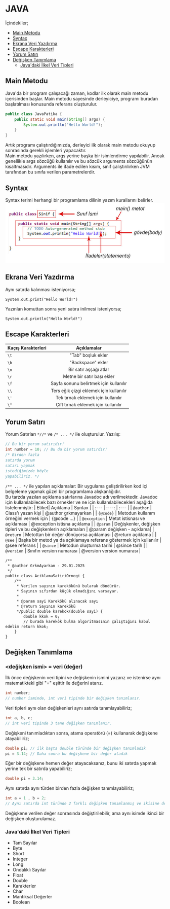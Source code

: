 # JAVA
İçindekiler;
* [Main Metodu](https://github.com/GrkmAyarkan/NOTLAR/blob/main/Java.md#main-metodu)
* [Syntax](https://github.com/GrkmAyarkan/NOTLAR/blob/main/Java.md#syntax)
* [Ekrana Veri Yazdırma]()
* [Escape Karakterleri]()
* [Yorum Satırı]()
* [Değişken Tanımlama]()
  - [Java'daki İlkel Veri Tipleri]()

## Main Metodu
Java'da bir program çalışacağı zaman, kodlar ilk olarak main metodu içerisinden başlar. Main metodu sayesinde derleyiciye, programı buradan başlatılması konusunda referans oluşturulur.
``` java
public class JavaPatika {
    public static void main(String[] args) {
        System.out.println("Hello World!");
    }
}
```
Artık programı çalıştırdığımızda, derleyici ilk olarak main metodu okuyup sonrasında gerekli işlemleri yapacaktır.\
Main metodu yazılırken, args yerine başka bir isimlendirme yapılabilir. Ancak genellikle args sözcüğü kullanılır ve bu sözcük arguments sözcüğünün kısaltmasıdır. Arguments ile ifade edilen kısım, sınıf çalıştırılırken JVM tarafından bu sınıfa verilen parametrelerdir.

## Syntax 
Syntax terimi herhangi bir programlama dilinin yazım kurallarını belirler.
![Java-Syntax](https://github.com/GrkmAyarkan/NOTLAR/blob/main/images/java-syntax.jpg)

## Ekrana Veri Yazdırma
Aynı satırda kalınması isteniyorsa;
````
System.out.print("Hello World!")
````
Yazınlan komuttan sonra yeni satıra inilmesi isteniyorsa;
````
System.out.println("Hello World!")
````

## Escape Karakterleri
| Kaçış Karakterleri| Açıklamalar|
| :--- | :---: |
| `\t` | "Tab" boşluk ekler |
| `\b` | "Backspace" ekler |
| `\n` | Bir satır aşşağı atlar |
| `\r` | Metne bir satır başı ekler |
| `\f` | Sayfa sonunu belirtmek için kullanılır |
| `\\` | Ters eğik çizgi eklemek için kullanılır |
| `\'` | Tek tırnak eklemek için kullanılır |
| `\"` | Çift tırnak eklemek için kullanılır |

## Yorum Satırı
Yorum Satırları `*//*` ve `/* ... */` ile oluşturulur.
Yazılış:
``` java
// Bu bir yorum satırıdır!
int number = 10; // Bu da bir yorum satırdır!
/* Birden fazla
satırda yorum
satırı yapmak
istediğimizde böyle
yapabiliriz. */
```
`/** ... */` ile yapılan açıklamalar:
Bir uygulama geliştirilirken kod içi belgeleme yapmak güzel bir programlama alışkanlığıdır.\
Bu tarzda yazılan açıklama satırlarına Javadoc adı verilmektedir. Javadoc için kullanılabilecek bazı örnekler ve ne için kullanılabilecekleri aşağıda listelenmiştir:
| Etiket| Açıklama | Syntax |
| :--- | :---: | :--- |
| `@author` | Class'ı yazan kişi | @author grkmayarkan |
| `{@code}` | Metodun kullanım örneğini vermek için | {@code ...} |
| `@exception` | Metot istisnası ve açıklaması | @exception istisna açıklama |
| `@param` | Değişkenler, değişken tipleri ve bu değişkenlerin açıklamaları | @param değişken - açıklama|
| `@return` | Metottan bir değer dönüyorsa açıklaması | @return açıklama |
| `@see` | Başka bir metod ya da açıklamaya referans göstermek için kullanılır | @see referans |
| `@since` | Metodun oluşturma tarihi | @since tarih |
| `@version` | Sınıfın version numarası | @version version numarası |
```
/**
 * @author GrkmAyarkan - 29.01.2025
 */
public class AciklamaSatiriOrnegi {
    /**
     * Verilen sayının karekökünü bularak döndürür.
     * Sayının sıfırdan küçük olmadığını varsayar.
     *
     * @param sayi Karekökü alınacak sayı
     * @return Sayının karekökü
     */public double karekok(double sayi) {
        double kkok = 0;
        // burada karekök bulma algoritmasının çalıştığını kabul edelim return kkok;
    }
}
```
## Değişken Tanımlama
### <veri tipi> <değişken ismi> = veri (değer)
İlk önce değişkenin veri tipini ve değişkenin ismini yazarız ve istenirse aynı matematikteki gibi "=" eşittir ile değerini atarız.
``` java
int number;
// number isminde, int veri tipinde bir değişken tanımlanır.
```
Veri tipleri aynı olan değişkenleri aynı satırda tanımlayabiliriz;
``` java
int a, b, c;
// int veri tipinde 3 tane değişken tanımlanır.
```
Değişkeni tanımladıktan sonra, atama operatörü (=) kullanarak değişkene atayabiliriz;
``` java
double pi; // ilk başta double türünde bir değişken tanımladık
pi = 3.14; // Daha sonra bu değişkene bir değer atadık
```
Eğer bir değişkene hemen değer atayacaksanız, bunu iki satırda yapmak yerine tek bir satırda yapabiliriz;
``` java
double pi = 3.14;
```
Aynı satırda aynı türden birden fazla değişken tanımlayabiliriz;
``` java
int a = 1 , b = 2;
// Aynı satırda int türünde 2 farklı değişken tanımlanmış ve ikisine de değer verilmiş
```
Değişkene verilen değer sonrasında değiştirilebilir, ama aynı isimde ikinci bir değişken oluşturulamaz.

### Java'daki İlkel Veri Tipleri
* Tam Sayılar
* Byte
* Short
* Integer
* Long
* Ondalıklı Sayılar
* Float
* Double
* Karakterler
* Char
* Mantıksal Değerler
* Boolean



